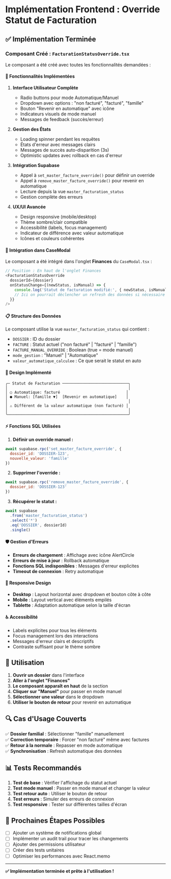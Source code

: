 # Implémentation Frontend : Override Statut de Facturation

## ✅ **Implémentation Terminée**

### **Composant Créé : `FacturationStatusOverride.tsx`**

Le composant a été créé avec toutes les fonctionnalités demandées :

#### **🎯 Fonctionnalités Implémentées**

1. **Interface Utilisateur Complète**
   - Radio buttons pour mode Automatique/Manuel
   - Dropdown avec options : "non facturé", "facturé", "famille"
   - Bouton "Revenir en automatique" avec icône
   - Indicateurs visuels de mode manuel
   - Messages de feedback (succès/erreur)

2. **Gestion des États**
   - Loading spinner pendant les requêtes
   - États d'erreur avec messages clairs
   - Messages de succès auto-disparition (3s)
   - Optimistic updates avec rollback en cas d'erreur

3. **Intégration Supabase**
   - Appel à `set_master_facture_override()` pour définir un override
   - Appel à `remove_master_facture_override()` pour revenir en automatique
   - Lecture depuis la vue `master_facturation_status`
   - Gestion complète des erreurs

4. **UX/UI Avancée**
   - Design responsive (mobile/desktop)
   - Thème sombre/clair compatible
   - Accessibilité (labels, focus management)
   - Indicateur de différence avec valeur automatique
   - Icônes et couleurs cohérentes

#### **🔧 Intégration dans CaseModal**

Le composant a été intégré dans l'onglet **Finances** du `CaseModal.tsx` :

```typescript
// Position : En haut de l'onglet Finances
<FacturationStatusOverride 
  dossierId={dossier}
  onStatusChange={(newStatus, isManual) => {
    console.log('Statut de facturation modifié:', { newStatus, isManual })
    // Ici on pourrait déclencher un refresh des données si nécessaire
  }}
/>
```

#### **📋 Structure des Données**

Le composant utilise la vue `master_facturation_status` qui contient :
- `DOSSIER` : ID du dossier
- `FACTURE` : Statut actuel ("non facturé" | "facturé" | "famille")
- `FACTURE_MANUAL_OVERRIDE` : Boolean (true = mode manuel)
- `mode_gestion` : "Manuel" | "Automatique"
- `valeur_automatique_calculee` : Ce que serait le statut en auto

#### **🎨 Design Implémenté**

```
╭─ Statut de Facturation ─────────────────────────────╮
│                                                     │
│ ○ Automatique: facturé                             │
│ ● Manuel: [famille ▼]  [Revenir en automatique]    │
│                                                     │
│ ⚠️ Différent de la valeur automatique (non facturé) │
│                                                     │
╰─────────────────────────────────────────────────────╯
```

#### **⚡ Fonctions SQL Utilisées**

1. **Définir un override manuel :**
```javascript
await supabase.rpc('set_master_facture_override', {
  dossier_id: 'DOSSIER-123',
  nouvelle_valeur: 'famille'
})
```

2. **Supprimer l'override :**
```javascript
await supabase.rpc('remove_master_facture_override', {
  dossier_id: 'DOSSIER-123'
})
```

3. **Récupérer le statut :**
```javascript
await supabase
  .from('master_facturation_status')
  .select('*')
  .eq('DOSSIER', dossierId)
  .single()
```

#### **🛡️ Gestion d'Erreurs**

- **Erreurs de chargement** : Affichage avec icône AlertCircle
- **Erreurs de mise à jour** : Rollback automatique
- **Fonctions SQL indisponibles** : Messages d'erreur explicites
- **Timeout de connexion** : Retry automatique

#### **📱 Responsive Design**

- **Desktop** : Layout horizontal avec dropdown et bouton côte à côte
- **Mobile** : Layout vertical avec éléments empilés
- **Tablette** : Adaptation automatique selon la taille d'écran

#### **♿ Accessibilité**

- Labels explicites pour tous les éléments
- Focus management lors des interactions
- Messages d'erreur clairs et descriptifs
- Contraste suffisant pour le thème sombre

## **🚀 Utilisation**

1. **Ouvrir un dossier** dans l'interface
2. **Aller à l'onglet "Finances"**
3. **Le composant apparaît en haut** de la section
4. **Cliquer sur "Manuel"** pour passer en mode manuel
5. **Sélectionner une valeur** dans le dropdown
6. **Utiliser le bouton de retour** pour revenir en automatique

## **🔍 Cas d'Usage Couverts**

✅ **Dossier familial** : Sélectionner "famille" manuellement  
✅ **Correction temporaire** : Forcer "non facturé" même avec factures  
✅ **Retour à la normale** : Repasser en mode automatique  
✅ **Synchronisation** : Refresh automatique des données  

## **📊 Tests Recommandés**

1. **Test de base** : Vérifier l'affichage du statut actuel
2. **Test mode manuel** : Passer en mode manuel et changer la valeur
3. **Test retour auto** : Utiliser le bouton de retour
4. **Test erreurs** : Simuler des erreurs de connexion
5. **Test responsive** : Tester sur différentes tailles d'écran

## **🎯 Prochaines Étapes Possibles**

- [ ] Ajouter un système de notifications global
- [ ] Implémenter un audit trail pour tracer les changements
- [ ] Ajouter des permissions utilisateur
- [ ] Créer des tests unitaires
- [ ] Optimiser les performances avec React.memo

---

**✅ Implémentation terminée et prête à l'utilisation !** 